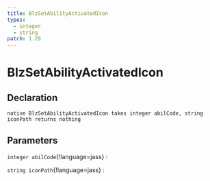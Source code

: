 ```yaml
---
title: BlzSetAbilityActivatedIcon
types:
  - integer
  - string
patch: 1.29
---
```


# BlzSetAbilityActivatedIcon

## Declaration

```jass
native BlzSetAbilityActivatedIcon takes integer abilCode, string iconPath returns nothing
```

## Parameters
`integer abilCode`{!language=jass}
: 

`string iconPath`{!language=jass}
: 
